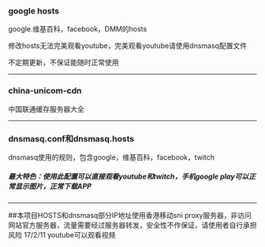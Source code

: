 ### google hosts
google.维基百科，facebook，DMM的hosts

修改hosts无法完美观看youtube，完美观看youtube请使用dnsmasq配置文件

不定期更新，不保证能随时正常使用


---
### china-unicom-cdn
中国联通缓存服务器大全

---
### dnsmasq.conf和dnsmasq.hosts
dnsmasq使用的规则，包含google，维基百科，facebook，twitch

##### 最大特色：使用此配置可以直接观看youtube和twitch，手机google play可以正常显示图片，正常下载APP

---
##本项目HOSTS和dnsmasq部分IP地址使用香港移动sni proxy服务器，非访问网站官方服务器，流量需要经过服务器转发，安全性不作保证，请使用者自行承担风险
17/2/11 youtube可以观看视频
